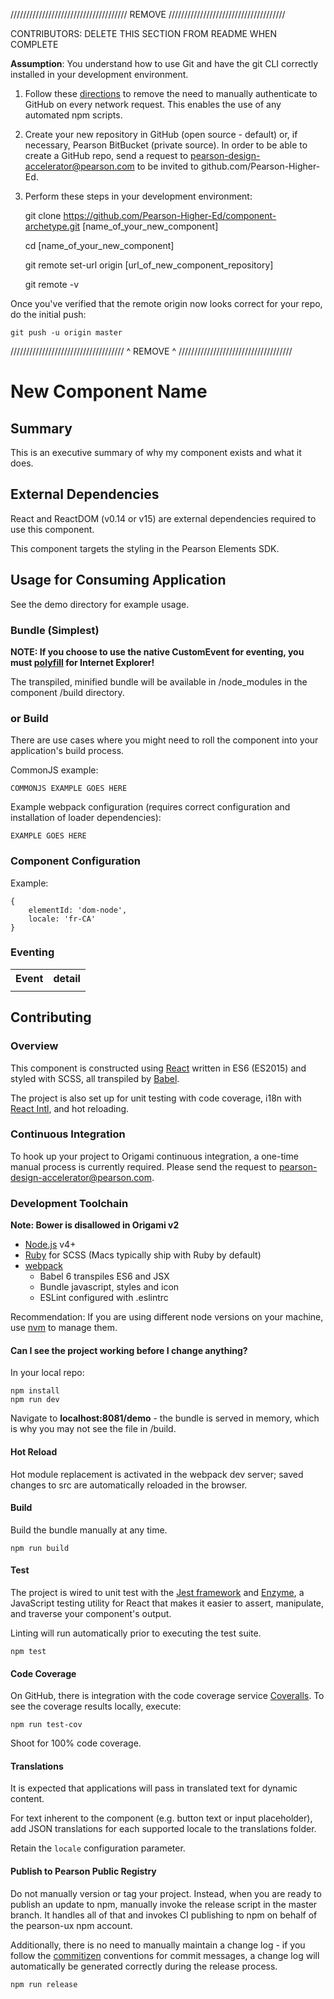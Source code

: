 /////////////////////////////////////  REMOVE  /////////////////////////////////////

CONTRIBUTORS: DELETE THIS SECTION FROM README WHEN COMPLETE

**Assumption**: You understand how to use Git and have the git CLI correctly installed in your development environment.

1. Follow these [directions](https://help.github.com/articles/caching-your-github-password-in-git/#platform-all) to remove 
the need to manually authenticate to GitHub on every network request. This enables the use of any automated npm scripts.

2. Create your new repository in GitHub (open source - default) or, if necessary, Pearson BitBucket (private source). In
order to be able to create a GitHub repo, send a request to pearson-design-accelerator@pearson.com to be invited to 
github.com/Pearson-Higher-Ed.

3. Perform these steps in your development environment:


    git clone https://github.com/Pearson-Higher-Ed/component-archetype.git [name_of_your_new_component]
    
    cd [name_of_your_new_component]
    
    git remote set-url origin [url_of_new_component_repository]
    
    git remote -v
    
    
Once you've verified that the remote origin now looks correct for your repo, do the initial push:

    git push -u origin master

//////////////////////////////////// ^ REMOVE ^ ////////////////////////////////////

# New Component Name

## Summary

This is an executive summary of why my component exists and what it does.

## External Dependencies

React and ReactDOM (v0.14 or v15) are external dependencies required to use this component.

This component targets the styling in the Pearson Elements SDK.

## Usage for Consuming Application

See the demo directory for example usage.
     
### Bundle (Simplest)

**NOTE: If you choose to use the native CustomEvent for eventing, you must 
[polyfill](https://developer.mozilla.org/en-US/docs/Web/API/CustomEvent/CustomEvent) for Internet Explorer!**

The transpiled, minified bundle will be available in /node_modules in the component /build directory.

### or Build

There are use cases where you might need to roll the component into your application's build process.

CommonJS example:

    COMMONJS EXAMPLE GOES HERE
        
Example webpack configuration (requires correct configuration and installation of loader dependencies):

    EXAMPLE GOES HERE
        
### Component Configuration

Example:

    {
        elementId: 'dom-node',
        locale: 'fr-CA'
    }
   
### Eventing

<table>
    <tr>
        <th>Event</th><th>detail</th>
    </tr
    <tr>
        <td></td><td></td>
    </tr>
</table>

## Contributing

### Overview

This component is constructed using [React](https://facebook.github.io/react/) written in ES6 (ES2015) and styled with 
SCSS, all transpiled by [Babel](http://babeljs.io/).

The project is also set up for unit testing with code coverage, i18n with 
[React Intl](https://github.com/yahoo/react-intl/wiki), and hot reloading.

### Continuous Integration

To hook up your project to Origami continuous integration, a one-time manual process is currently required. Please send 
the request to pearson-design-accelerator@pearson.com.

### Development Toolchain

**Note: Bower is disallowed in Origami v2**

- [Node.js](http://nodejs.org) v4+
- [Ruby](https://www.ruby-lang.org/en/) for SCSS (Macs typically ship with Ruby by default)
- [webpack](https://webpack.github.io/)
    - Babel 6 transpiles ES6 and JSX
    - Bundle javascript, styles and icon
    - ESLint configured with .eslintrc

Recommendation: If you are using different node versions on your machine, use [nvm](https://github.com/creationix/nvm) 
to manage them.

#### Can I see the project working before I change anything?

In your local repo:

    npm install
    npm run dev

Navigate to **localhost:8081/demo** - the bundle is served in memory, which is why you may not see the file in /build.

#### Hot Reload

Hot module replacement is activated in the webpack dev server; saved changes to src are automatically reloaded in the 
browser.

#### Build

Build the bundle manually at any time.

    npm run build

#### Test

The project is wired to unit test with the [Jest framework](https://facebook.github.io/jest/) and 
[Enzyme](http://airbnb.io/enzyme/), a JavaScript testing utility for React that makes it easier to assert, manipulate, 
and traverse your component's output.

Linting will run automatically prior to executing the test suite.

    npm test    

#### Code Coverage

On GitHub, there is integration with the code coverage service [Coveralls](https://coveralls.io/github/Pearson-Higher-Ed).
To see the coverage results locally, execute:

    npm run test-cov
    
Shoot for 100% code coverage.

#### Translations

It is expected that applications will pass in translated text for dynamic content.

For text inherent to the component (e.g. button text or input placeholder), add JSON translations for each supported 
locale to the translations folder. 

Retain the `locale` configuration parameter.

#### Publish to Pearson Public Registry

Do not manually version or tag your project. Instead, when you are ready to publish an update to npm, manually invoke the
release script in the master branch. It handles all of that and invokes CI publishing to npm on behalf of the pearson-ux
 npm account. 
 
Additionally, there is no need to manually maintain a change log - if you follow the 
[commitizen](https://commitizen.github.io/cz-cli/) conventions for commit messages, a change log will automatically be 
generated correctly during the release process.

    npm run release
    